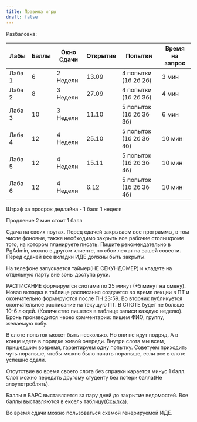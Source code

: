 ```yaml
---
title: Правила игры
draft: false
---
```


Разбаловка:

|Лабы|Баллы|Окно Сдачи|Открытие|Попытки|Время на запрос|
|---|---|---|---|---|---|
|Лаба 1|6|2 Недели|13.09|4 попытки (1б 2б 2б)|3 мин|
|Лаба 2|8|3 Недели|27.09|4 попытки (1б 2б 3б)|4 мин|
|Лаба 3|10|3 Недели|11.10|5 попыток (1б 2б 3б 3б)|6 мин|
|Лаба 4|12|4 Недели|25.10|5 попыток (1б 2б 3б 4б)|10 мин|
|Лаба 5|12|4 Недели|15.11|5 попыток (1б 2б 3б 4б)|10 мин|
|Лаба 6|12|4 Недели|6.12|5 попыток (1б 2б 3б 4б)|10 мин|

Штраф за просрок дедлайна - 1 балл 1 неделя

Продление 2 мин стоит 1 балл

Сдача на своих ноутах. Перед сдачей закрываем все программы, в том числе фоновые, также необходимо закрыть все рабочие столы кроме того, на котором планируете писать. Пишите рекомендательно в PgAdmin, можно в другом клиенте, но сбои лежат на вашей совести. Перед сдачей все вкладки ИДЕ должны быть закрыты.

На телефоне запускается таймер(НЕ СЕКУНДОМЕР) и кладете на отдельную парту вне зоны доступа руки.

РАСПИСАНИЕ формируется слотами по 25 минут (+5 минут на смену). Новая вкладка в таблице расписания создается во время лекции в ПТ и окончательно формируются после ПН 23:59. Во вторник публикуется окончательное расписание на текущую ПТ. В СЛОТЕ будет не больше 10-6 людей. (Количество пишется в таблице записи каждую неделю). Бронь производится через комментарии: пишем ФИО, группу, желаемую лабу.

В слоте попыток может быть несколько. Но они не идут подряд. А в конце идете в порядке живой очереди. Внутри слота мы всем, пришедшим вовремя, гарантируем одну попытку. Советуем приходить чуть пораньше, чтобы можно было начать пораньше, если все в слоте успешно сдали.

Отсутствие во время своего слота без справки карается минус 1 балл. Слот можно передать другому студенту без потери балла(Не злоупотреблять).

Баллы в БАРС выставляется за пару дней до закрытие ведомостей. Все баллы выставляются в ексель таблицу([Ссылка](https://docs.google.com/spreadsheets/d/1RcDJiVw-WLZtHfKBJ6p95dimS9P-kv4-WkLk6Vgwrqg/edit?usp=sharing)).

Во время сдачи можно пользоваться схемой генерируемой ИДЕ.